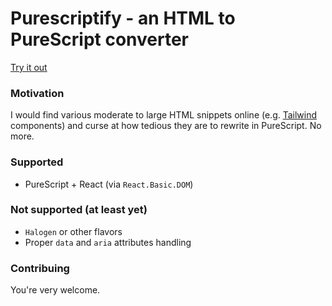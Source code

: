 # Purescriptify - an HTML to PureScript converter

[Try it out](https://purescriptify.web.app)

### Motivation

I would find various moderate to large HTML snippets online (e.g. [Tailwind](https://tailwindcss.com/) components) and curse at how tedious they are to rewrite in PureScript. No more.

### Supported

* PureScript + React (via `React.Basic.DOM`)

### Not supported (at least yet)

* `Halogen` or other flavors
* Proper `data` and `aria` attributes handling

### Contribuing

You're very welcome.
